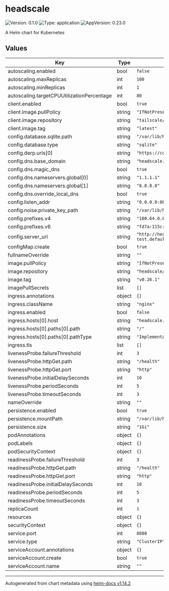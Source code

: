 # headscale

![Version: 0.1.0](https://img.shields.io/badge/Version-0.1.0-informational?style=flat-square) ![Type: application](https://img.shields.io/badge/Type-application-informational?style=flat-square) ![AppVersion: 0.23.0](https://img.shields.io/badge/AppVersion-0.23.0-informational?style=flat-square)

A Helm chart for Kubernetes

## Values

| Key | Type | Default | Description |
|-----|------|---------|-------------|
| autoscaling.enabled | bool | `false` |  |
| autoscaling.maxReplicas | int | `100` |  |
| autoscaling.minReplicas | int | `1` |  |
| autoscaling.targetCPUUtilizationPercentage | int | `80` |  |
| client.enabled | bool | `true` |  |
| client.image.pullPolicy | string | `"IfNotPresent"` |  |
| client.image.repository | string | `"tailscale/tailscale"` |  |
| client.image.tag | string | `"latest"` |  |
| config.database.sqlite.path | string | `"/var/lib/headscale/db.sqlite"` |  |
| config.database.type | string | `"sqlite"` |  |
| config.derp.urls[0] | string | `"https://controlplane.tailscale.com/derpmap/default"` |  |
| config.dns.base_domain | string | `"headscale.local"` |  |
| config.dns.magic_dns | bool | `true` |  |
| config.dns.nameservers.global[0] | string | `"1.1.1.1"` |  |
| config.dns.nameservers.global[1] | string | `"8.8.8.8"` |  |
| config.dns.override_local_dns | bool | `true` |  |
| config.listen_addr | string | `"0.0.0.0:8080"` |  |
| config.noise.private_key_path | string | `"/var/lib/headscale/noise_private.key"` |  |
| config.prefixes.v4 | string | `"100.64.0.0/10"` |  |
| config.prefixes.v6 | string | `"fd7a:115c:a1e0::/48"` |  |
| config.server_url | string | `"http://headscale-test.default.svc.cluster.local:8080"` |  |
| configMap.create | bool | `true` |  |
| fullnameOverride | string | `""` |  |
| image.pullPolicy | string | `"IfNotPresent"` |  |
| image.repository | string | `"headscale/headscale"` |  |
| image.tag | string | `"v0.26.1"` |  |
| imagePullSecrets | list | `[]` |  |
| ingress.annotations | object | `{}` |  |
| ingress.className | string | `"nginx"` |  |
| ingress.enabled | bool | `false` |  |
| ingress.hosts[0].host | string | `"headscale.local"` |  |
| ingress.hosts[0].paths[0].path | string | `"/"` |  |
| ingress.hosts[0].paths[0].pathType | string | `"ImplementationSpecific"` |  |
| ingress.tls | list | `[]` |  |
| livenessProbe.failureThreshold | int | `3` |  |
| livenessProbe.httpGet.path | string | `"/health"` |  |
| livenessProbe.httpGet.port | string | `"http"` |  |
| livenessProbe.initialDelaySeconds | int | `10` |  |
| livenessProbe.periodSeconds | int | `5` |  |
| livenessProbe.timeoutSeconds | int | `3` |  |
| nameOverride | string | `""` |  |
| persistence.enabled | bool | `true` |  |
| persistence.mountPath | string | `"/var/lib/headscale"` |  |
| persistence.size | string | `"1Gi"` |  |
| podAnnotations | object | `{}` |  |
| podLabels | object | `{}` |  |
| podSecurityContext | object | `{}` |  |
| readinessProbe.failureThreshold | int | `3` |  |
| readinessProbe.httpGet.path | string | `"/health"` |  |
| readinessProbe.httpGet.port | string | `"http"` |  |
| readinessProbe.initialDelaySeconds | int | `10` |  |
| readinessProbe.periodSeconds | int | `5` |  |
| readinessProbe.timeoutSeconds | int | `3` |  |
| replicaCount | int | `1` |  |
| resources | object | `{}` |  |
| securityContext | object | `{}` |  |
| service.port | int | `8080` |  |
| service.type | string | `"ClusterIP"` |  |
| serviceAccount.annotations | object | `{}` |  |
| serviceAccount.create | bool | `true` |  |
| serviceAccount.name | string | `""` |  |

----------------------------------------------
Autogenerated from chart metadata using [helm-docs v1.14.2](https://github.com/norwoodj/helm-docs/releases/v1.14.2)
